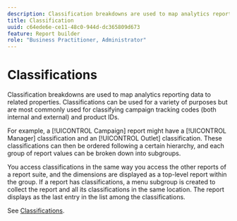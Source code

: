 ```yaml
---
description: Classification breakdowns are used to map analytics reporting data to related properties. Classifications can be used for a variety of purposes but are most commonly used for classifying campaign tracking codes (both internal and external) and product IDs.
title: Classification
uuid: c64ede6e-ce11-48c0-944d-dc365809d673
feature: Report builder
role: "Business Practitioner, Administrator"
---
```


# Classifications

Classification breakdowns are used to map analytics reporting data to related properties. Classifications can be used for a variety of purposes but are most commonly used for classifying campaign tracking codes (both internal and external) and product IDs.

 For example, a [!UICONTROL Campaign] report might have a [!UICONTROL Manager] classification and an [!UICONTROL Outlet] classification. These classifications can then be ordered following a certain hierarchy, and each group of report values can be broken down into subgroups.

You access classifications in the same way you access the other reports of a report suite, and the dimensions are displayed as a top-level report within the group. If a report has classifications, a menu subgroup is created to collect the report and all its classifications in the same location. The report displays as the last entry in the list among the classifications.

See [Classifications](/help/components/classifications/c-classifications.md).
